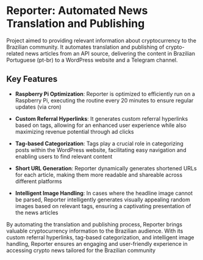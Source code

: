 # Reporter: Automated News Translation and Publishing

Project aimed to providing relevant information about cryptocurrency to the Brazilian community. It automates translation and publishing of crypto-related news articles from an API source, delivering the content in Brazilian Portuguese (pt-br) to a WordPress website and a Telegram channel.

## Key Features

- **Raspberry Pi Optimization**: Reporter is optimized to efficiently run on a Raspberry Pi, executing the routine every 20 minutes to ensure regular updates (via cron)

- **Custom Referral Hyperlinks**: It generates custom referral hyperlinks based on tags, allowing for an enhanced user experience while also maximizing revenue potential through ad clicks

- **Tag-based Categorization**: Tags play a crucial role in categorizing posts within the WordPress website, facilitating easy navigation and enabling users to find relevant content

- **Short URL Generation**: Reporter dynamically generates shortened URLs for each article, making them more readable and shareable across different platforms

- **Intelligent Image Handling**: In cases where the headline image cannot be parsed, Reporter intelligently generates visually appealing random images based on relevant tags, ensuring a captivating presentation of the news articles

By automating the translation and publishing process, Reporter brings valuable cryptocurrency information to the Brazilian audience. With its custom referral hyperlinks, tag-based categorization, and intelligent image handling, Reporter ensures an engaging and user-friendly experience in accessing crypto news tailored for the Brazilian community
